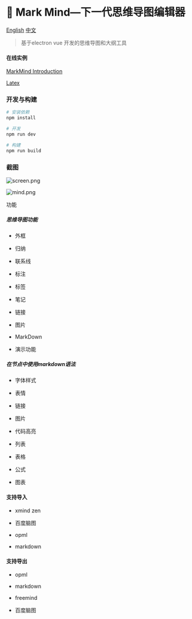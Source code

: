 # :wave: Mark Mind—下一代思维导图编辑器

[English](https://github.com/MarkMindLtd/Mark-Mind)   [中文](https://github.com/MarkMindLtd/Mark-Mind/blob/main/README%20-%20zh.md)

> 基于electron vue 开发的思维导图和大纲工具

#### 在线实例

[MarkMind Introduction](http://www.ckminder.cn/minder/share/4033e5c0176911eb9228b57b686e3963)

[Latex](http://www.ckminder.cn/minder/share/aea53ae0178711ebb397f5d294d32da7)

### 开发与构建

```bash
# 安装依赖
npm install

# 开发
npm run dev

# 构建
npm run build
```

### 截图

![screen.png](https://i.loli.net/2020/11/19/2EXh9HCOodcQN5G.png)

![mind.png](https://i.loli.net/2020/11/20/P6SQ24gJ5jXHfpi.png)

功能

##### 思维导图功能

- 外框

- 归纳

- 联系线

- 标注

- 标签

- 笔记

- 链接

- 图片

- MarkDown

- 演示功能

##### 在节点中使用markdown语法

- 字体样式

- 表情

- 链接

- 图片

- 代码高亮

- 列表

- 表格

- 公式

- 图表

#### 支持导入

- xmind zen

- 百度脑图

- opml

- markdown

#### 支持导出

- opml

- markdown

- freemind

- 百度脑图
